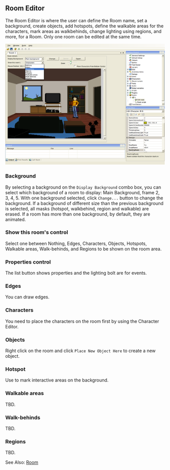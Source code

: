 ## Room Editor

The Room Editor is where the user can define the Room name, set a background, create objects, add hotspots, define the walkable areas for the characters, mark areas as walkbehinds, change lighting using regions, and more, for a Room. Only one room can be edited at the same time.

![Editor Room](images/EditorRoom_1.png)

### Background

By selecting a background on the `Display Background` combo box, you can select which background of a room to display: Main Background, frame 2, 3, 4, 5. With one background selected, click `Change...` button to change the background. If a background of different size than the previous background is selected, all masks (hotspot, walkbehind, region and walkable) are erased. If a room has more than one background, by default, they are animated.

### Show this room's control

Select one between Nothing, Edges, Characters, Objects, Hotspots, Walkable areas, Walk-behinds, and Regions to be shown on the room area.

### Properties control

The list button shows properties and the lighting bolt are for events.

### Edges

You can draw edges.

### Characters

You need to place the characters on the room first by using the Character Editor.

### Objects

Right click on the room and click `Place New Object Here` to create a new object.

### Hotspot

Use to mark interactive areas on the background.

### Walkable areas

TBD.

### Walk-behinds

TBD.

### Regions

TBD.

See Also: [Room](Room)
